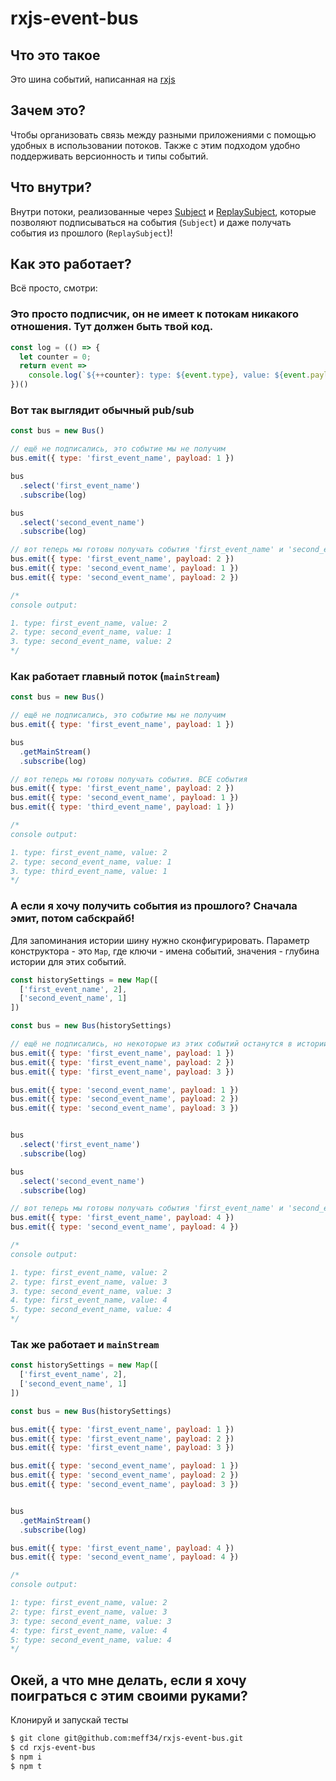 # rxjs-event-bus

## Что это такое

Это шина событий, написанная на [rxjs](https://github.com/ReactiveX/rxjs)

## Зачем это?

Чтобы организовать связь между разными приложениями с помощью удобных в использовании потоков.
Также с этим подходом удобно поддерживать версионность и типы событий.

## Что внутри?

Внутри потоки, реализованные через [Subject](https://rxjs-dev.firebaseapp.com/api/index/class/Subject) и [ReplaySubject](https://rxjs-dev.firebaseapp.com/api/index/class/ReplaySubject), которые позволяют подписываться на события (`Subject`) и даже получать события из прошлого (`ReplaySubject`)!

## Как это работает?

Всё просто, смотри:

### Это просто подписчик, он не имеет к потокам никакого отношения. Тут должен быть твой код.
```javascript
const log = (() => {
  let counter = 0;
  return event =>
    console.log(`${++counter}: type: ${event.type}, value: ${event.payload}`)
})()
```

### Вот так выглядит обычный pub/sub
```javascript
const bus = new Bus()

// ещё не подписались, это событие мы не получим
bus.emit({ type: 'first_event_name', payload: 1 })

bus
  .select('first_event_name')
  .subscribe(log)

bus
  .select('second_event_name')
  .subscribe(log)

// вот теперь мы готовы получать события 'first_event_name' и 'second_event_name'
bus.emit({ type: 'first_event_name', payload: 2 })
bus.emit({ type: 'second_event_name', payload: 1 })
bus.emit({ type: 'second_event_name', payload: 2 })

/*
console output:

1. type: first_event_name, value: 2
2. type: second_event_name, value: 1
3. type: second_event_name, value: 2
*/
```

### Как работает главный поток (`mainStream`)
```javascript
const bus = new Bus()

// ещё не подписались, это событие мы не получим
bus.emit({ type: 'first_event_name', payload: 1 })

bus
  .getMainStream()
  .subscribe(log)

// вот теперь мы готовы получать события. ВСЕ события
bus.emit({ type: 'first_event_name', payload: 2 })
bus.emit({ type: 'second_event_name', payload: 1 })
bus.emit({ type: 'third_event_name', payload: 1 })

/*
console output:

1. type: first_event_name, value: 2
2. type: second_event_name, value: 1
3. type: third_event_name, value: 1
*/
```

### А если я хочу получить события из прошлого? Сначала эмит, потом сабскрайб!
Для запоминания истории шину нужно сконфигурировать. Параметр конструктора - это `Map`, где ключи - имена событий, значения - глубина истории для этих событий.

```javascript
const historySettings = new Map([
  ['first_event_name', 2],
  ['second_event_name', 1]
])

const bus = new Bus(historySettings)

// ещё не подписались, но некоторые из этих событий останутся в истории
bus.emit({ type: 'first_event_name', payload: 1 })
bus.emit({ type: 'first_event_name', payload: 2 })
bus.emit({ type: 'first_event_name', payload: 3 })

bus.emit({ type: 'second_event_name', payload: 1 })
bus.emit({ type: 'second_event_name', payload: 2 })
bus.emit({ type: 'second_event_name', payload: 3 })


bus
  .select('first_event_name')
  .subscribe(log)

bus
  .select('second_event_name')
  .subscribe(log)

// вот теперь мы готовы получать события 'first_event_name' и 'second_event_name', но получим только после обработки событий "из прошлого"
bus.emit({ type: 'first_event_name', payload: 4 })
bus.emit({ type: 'second_event_name', payload: 4 })

/*
console output:

1. type: first_event_name, value: 2
2. type: first_event_name, value: 3
3. type: second_event_name, value: 3
4. type: first_event_name, value: 4
5. type: second_event_name, value: 4
*/

```

### Так же работает и `mainStream`
```javascript
const historySettings = new Map([
  ['first_event_name', 2],
  ['second_event_name', 1]
])

const bus = new Bus(historySettings)

bus.emit({ type: 'first_event_name', payload: 1 })
bus.emit({ type: 'first_event_name', payload: 2 })
bus.emit({ type: 'first_event_name', payload: 3 })

bus.emit({ type: 'second_event_name', payload: 1 })
bus.emit({ type: 'second_event_name', payload: 2 })
bus.emit({ type: 'second_event_name', payload: 3 })


bus
  .getMainStream()
  .subscribe(log)

bus.emit({ type: 'first_event_name', payload: 4 })
bus.emit({ type: 'second_event_name', payload: 4 })

/*
console output:

1: type: first_event_name, value: 2
2: type: first_event_name, value: 3
3: type: second_event_name, value: 3
4: type: first_event_name, value: 4
5: type: second_event_name, value: 4
*/

```

## Окей, а что мне делать, если я хочу поиграться с этим своими руками?

Клонируй и запускай тесты
```sh
$ git clone git@github.com:meff34/rxjs-event-bus.git
$ cd rxjs-event-bus
$ npm i
$ npm t
```
